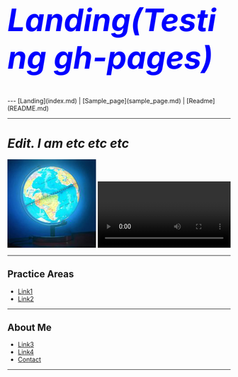 <h1 style="color:blue;font-size:5em"><i>Landing(Testing gh-pages)</i></h1>
---
[Landing](index.md) | [Sample_page](sample_page.md) | [Readme](README.md)

---
# <i>Edit. I am etc etc etc</i>
![Link](images/logo.png)
<video src="https://www.youtube.com/watch?list=PL5P8TinruTgMH1AIL-GyzymdGCfG6pUQd&v=HYzaJvq9hm8" controls>

---

## Practice Areas
- [ Link1 ](#link1)<br>
- [ Link2 ](#link2)<br>

---

## About Me
- [ Link3 ](#link3)<br>
- [ Link4 ](#link4)<br>
- [ Contact ](#contact)<br>

---
